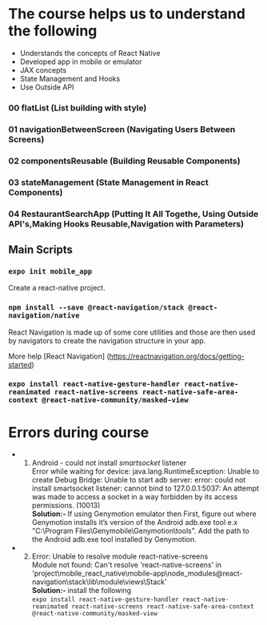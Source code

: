 # The course helps us to understand the following

- Understands the concepts of React Native
- Developed app in mobile or emulator
- JAX concepts
- State Management and Hooks
- Use Outside API

### 00 flatList (List building with style)

### 01 navigationBetweenScreen (Navigating Users Between Screens)

### 02 componentsReusable (Building Reusable Components)

### 03 stateManagement (State Management in React Components)

### 04 RestaurantSearchApp (Putting It All Togethe, Using Outside API's,Making Hooks Reusable,Navigation with Parameters)

## Main Scripts

### `expo init mobile_app`

Create a react-native project.

### `npm install --save @react-navigation/stack @react-navigation/native`

React Navigation is made up of some core utilities and those are then used by navigators to create the navigation structure in your app.

More help [React Navigation] (https://reactnavigation.org/docs/getting-started)

### `expo install react-native-gesture-handler react-native-reanimated react-native-screens react-native-safe-area-context @react-native-community/masked-view`

# Errors during course

- 1. Android - could not install _smartsocket_ listener <br />
     Error while waiting for device: java.lang.RuntimeException: Unable to create Debug Bridge: Unable to start adb server: error: could not install smartsocket listener: cannot bind to 127.0.0.1:5037: An attempt was made to access a socket in a way forbidden by its access permissions. (10013) <br />
     <strong> Solution:- </strong> If using Genymotion emulator then First, figure out where Genymotion installs it’s version of the Android adb.exe tool e.x "C:\Program Files\Genymobile\Genymotion\tools".
     Add the path to the Android adb.exe tool installed by Genymotion.
- 2.  Error: Unable to resolve module react-native-screens </br>
      Module not found: Can't resolve 'react-native-screens' in 'project\mobile_react_native\mobile-app\node_modules\@react-navigation\stack\lib\module\views\Stack' <br />
      <strong> Solution:- </strong> install the following <br />
      `expo install react-native-gesture-handler react-native-reanimated react-native-screens react-native-safe-area-context @react-native-community/masked-view`
